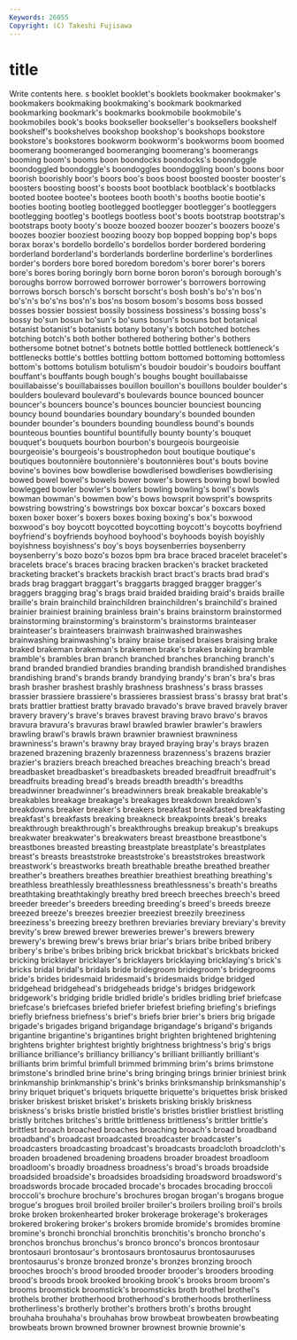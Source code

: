 ```yaml
---
Keywords: 26055 
Copyright: (C) Takeshi Fujisawa
---
```


# title

Write contents here.
s booklet booklet's booklets bookmaker bookmaker's
bookmakers bookmaking bookmaking's bookmark bookmarked bookmarking bookmark's bookmarks bookmobile bookmobile's
bookmobiles book's books bookseller bookseller's booksellers bookshelf bookshelf's bookshelves bookshop
bookshop's bookshops bookstore bookstore's bookstores bookworm bookworm's bookworms boom boomed
boomerang boomeranged boomeranging boomerang's boomerangs booming boom's booms boon boondocks
boondocks's boondoggle boondoggled boondoggle's boondoggles boondoggling boon's boons boor boorish
boorishly boor's boors boo's boos boost boosted booster booster's boosters
boosting boost's boosts boot bootblack bootblack's bootblacks booted bootee bootee's
bootees booth booth's booths bootie bootie's booties booting bootleg bootlegged
bootlegger bootlegger's bootleggers bootlegging bootleg's bootlegs bootless boot's boots bootstrap
bootstrap's bootstraps booty booty's booze boozed boozer boozer's boozers booze's
boozes boozier booziest boozing boozy bop bopped bopping bop's bops
borax borax's bordello bordello's bordellos border bordered bordering borderland borderland's
borderlands borderline borderline's borderlines border's borders bore bored boredom boredom's
borer borer's borers bore's bores boring boringly born borne boron
boron's borough borough's boroughs borrow borrowed borrower borrower's borrowers borrowing
borrows borsch borsch's borscht borscht's bosh bosh's bo's'n bos'n bo's'n's
bo's'ns bos'n's bos'ns bosom bosom's bosoms boss bossed bosses bossier
bossiest bossily bossiness bossiness's bossing boss's bossy bo'sun bosun bo'sun's
bo'suns bosun's bosuns bot botanical botanist botanist's botanists botany botany's
botch botched botches botching botch's both bother bothered bothering bother's
bothers bothersome botnet botnet's botnets bottle bottled bottleneck bottleneck's bottlenecks
bottle's bottles bottling bottom bottomed bottoming bottomless bottom's bottoms botulism
botulism's boudoir boudoir's boudoirs bouffant bouffant's bouffants bough bough's boughs
bought bouillabaisse bouillabaisse's bouillabaisses bouillon bouillon's bouillons boulder boulder's boulders
boulevard boulevard's boulevards bounce bounced bouncer bouncer's bouncers bounce's bounces
bouncier bounciest bouncing bouncy bound boundaries boundary boundary's bounded bounden
bounder bounder's bounders bounding boundless bound's bounds bounteous bounties bountiful
bountifully bounty bounty's bouquet bouquet's bouquets bourbon bourbon's bourgeois bourgeoisie
bourgeoisie's bourgeois's boustrophedon bout boutique boutique's boutiques boutonnière boutonnière's boutonnières
bout's bouts bovine bovine's bovines bow bowdlerise bowdlerised bowdlerises bowdlerising
bowed bowel bowel's bowels bower bower's bowers bowing bowl bowled
bowlegged bowler bowler's bowlers bowling bowling's bowl's bowls bowman bowman's
bowmen bow's bows bowsprit bowsprit's bowsprits bowstring bowstring's bowstrings box
boxcar boxcar's boxcars boxed boxen boxer boxer's boxers boxes boxing
boxing's box's boxwood boxwood's boy boycott boycotted boycotting boycott's boycotts
boyfriend boyfriend's boyfriends boyhood boyhood's boyhoods boyish boyishly boyishness boyishness's
boy's boys boysenberries boysenberry boysenberry's bozo bozo's bozos bpm bra
brace braced bracelet bracelet's bracelets brace's braces bracing bracken bracken's
bracket bracketed bracketing bracket's brackets brackish bract bract's bracts brad
brad's brads brag braggart braggart's braggarts bragged bragger bragger's braggers
bragging brag's brags braid braided braiding braid's braids braille braille's
brain brainchild brainchildren brainchildren's brainchild's brained brainier brainiest braining brainless
brain's brains brainstorm brainstormed brainstorming brainstorming's brainstorm's brainstorms brainteaser brainteaser's
brainteasers brainwash brainwashed brainwashes brainwashing brainwashing's brainy braise braised braises
braising brake braked brakeman brakeman's brakemen brake's brakes braking bramble
bramble's brambles bran branch branched branches branching branch's brand branded
brandied brandies branding brandish brandished brandishes brandishing brand's brands brandy
brandying brandy's bran's bra's bras brash brasher brashest brashly brashness
brashness's brass brasses brassier brassiere brassiere's brassieres brassiest brass's brassy
brat brat's brats brattier brattiest bratty bravado bravado's brave braved
bravely braver bravery bravery's brave's braves bravest braving bravo bravo's
bravos bravura bravura's bravuras brawl brawled brawler brawler's brawlers brawling
brawl's brawls brawn brawnier brawniest brawniness brawniness's brawn's brawny bray
brayed braying bray's brays brazen brazened brazening brazenly brazenness brazenness's
brazens brazier brazier's braziers breach breached breaches breaching breach's bread
breadbasket breadbasket's breadbaskets breaded breadfruit breadfruit's breadfruits breading bread's breads
breadth breadth's breadths breadwinner breadwinner's breadwinners break breakable breakable's breakables
breakage breakage's breakages breakdown breakdown's breakdowns breaker breaker's breakers breakfast
breakfasted breakfasting breakfast's breakfasts breaking breakneck breakpoints break's breaks breakthrough
breakthrough's breakthroughs breakup breakup's breakups breakwater breakwater's breakwaters breast breastbone
breastbone's breastbones breasted breasting breastplate breastplate's breastplates breast's breasts breaststroke
breaststroke's breaststrokes breastwork breastwork's breastworks breath breathable breathe breathed breather
breather's breathers breathes breathier breathiest breathing breathing's breathless breathlessly breathlessness
breathlessness's breath's breaths breathtaking breathtakingly breathy bred breech breeches breech's
breed breeder breeder's breeders breeding breeding's breed's breeds breeze breezed
breeze's breezes breezier breeziest breezily breeziness breeziness's breezing breezy brethren
breviaries breviary breviary's brevity brevity's brew brewed brewer breweries brewer's
brewers brewery brewery's brewing brew's brews briar briar's briars bribe
bribed bribery bribery's bribe's bribes bribing brick brickbat brickbat's brickbats
bricked bricking bricklayer bricklayer's bricklayers bricklaying bricklaying's brick's bricks bridal
bridal's bridals bride bridegroom bridegroom's bridegrooms bride's brides bridesmaid bridesmaid's
bridesmaids bridge bridged bridgehead bridgehead's bridgeheads bridge's bridges bridgework bridgework's
bridging bridle bridled bridle's bridles bridling brief briefcase briefcase's briefcases
briefed briefer briefest briefing briefing's briefings briefly briefness briefness's brief's
briefs brier brier's briers brig brigade brigade's brigades brigand brigandage
brigandage's brigand's brigands brigantine brigantine's brigantines bright brighten brightened brightening
brightens brighter brightest brightly brightness brightness's brig's brigs brilliance brilliance's
brilliancy brilliancy's brilliant brilliantly brilliant's brilliants brim brimful brimfull brimmed
brimming brim's brims brimstone brimstone's brindled brine brine's bring bringing
brings brinier briniest brink brinkmanship brinkmanship's brink's brinks brinksmanship brinksmanship's
briny briquet briquet's briquets briquette briquette's briquettes brisk brisked brisker
briskest brisket brisket's briskets brisking briskly briskness briskness's brisks bristle
bristled bristle's bristles bristlier bristliest bristling bristly britches britches's brittle
brittleness brittleness's brittler brittle's brittlest broach broached broaches broaching broach's
broad broadband broadband's broadcast broadcasted broadcaster broadcaster's broadcasters broadcasting broadcast's
broadcasts broadcloth broadcloth's broaden broadened broadening broadens broader broadest broadloom
broadloom's broadly broadness broadness's broad's broads broadside broadsided broadside's broadsides
broadsiding broadsword broadsword's broadswords brocade brocaded brocade's brocades brocading broccoli
broccoli's brochure brochure's brochures brogan brogan's brogans brogue brogue's brogues
broil broiled broiler broiler's broilers broiling broil's broils broke broken
brokenhearted broker brokerage brokerage's brokerages brokered brokering broker's brokers bromide
bromide's bromides bromine bromine's bronchi bronchial bronchitis bronchitis's broncho broncho's
bronchos bronchus bronchus's bronco bronco's broncos brontosaur brontosauri brontosaur's brontosaurs
brontosaurus brontosauruses brontosaurus's bronze bronzed bronze's bronzes bronzing brooch brooches
brooch's brood brooded brooder brooder's brooders brooding brood's broods brook
brooked brooking brook's brooks broom broom's brooms broomstick broomstick's broomsticks
broth brothel brothel's brothels brother brotherhood brotherhood's brotherhoods brotherliness brotherliness's
brotherly brother's brothers broth's broths brought brouhaha brouhaha's brouhahas brow
browbeat browbeaten browbeating browbeats brown browned browner brownest brownie brownie's
